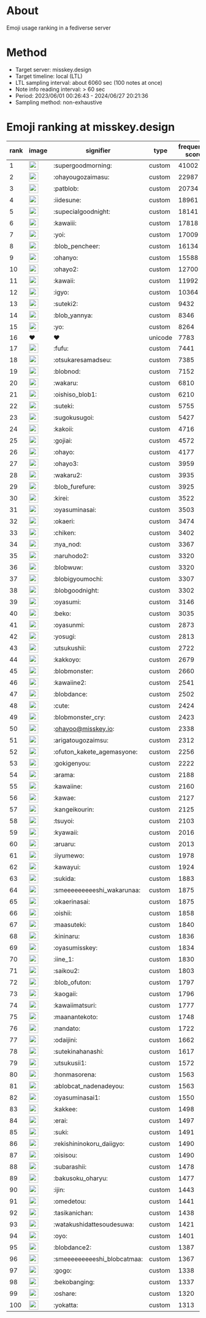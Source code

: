 # About
Emoji usage ranking in a fediverse server

# Method
- Target server: misskey.design
- Target timeline: local (LTL)
- LTL sampling interval: about 6060 sec (100 notes at once)
- Note info reading interval: > 60 sec
- Period: 2023/06/01 00:26:43 - 2024/06/27 20:21:36 
- Sampling method: non-exhaustive

# Emoji ranking at misskey.design

|rank|image|signifier|type|frequency score|
|----|----|----|----|----|
|1|<img height="24" src="https://misskey.design/emoji/supergoodmorning.webp">|:supergoodmorning:|custom|41002|
|2|<img height="24" src="https://misskey.design/emoji/ohayougozaimasu.webp">|:ohayougozaimasu:|custom|22987|
|3|<img height="24" src="https://misskey.design/emoji/patblob.webp">|:patblob:|custom|20734|
|4|<img height="24" src="https://misskey.design/emoji/iidesune.webp">|:iidesune:|custom|18961|
|5|<img height="24" src="https://misskey.design/emoji/supecialgoodnight.webp">|:supecialgoodnight:|custom|18141|
|6|<img height="24" src="https://misskey.design/emoji/kawaiii.webp">|:kawaiii:|custom|17818|
|7|<img height="24" src="https://misskey.design/emoji/yoi.webp">|:yoi:|custom|17009|
|8|<img height="24" src="https://misskey.design/emoji/blob_pencheer.webp">|:blob_pencheer:|custom|16134|
|9|<img height="24" src="https://misskey.design/emoji/ohanyo.webp">|:ohanyo:|custom|15588|
|10|<img height="24" src="https://misskey.design/emoji/ohayo2.webp">|:ohayo2:|custom|12700|
|11|<img height="24" src="https://misskey.design/emoji/kawaii.webp">|:kawaii:|custom|11992|
|12|<img height="24" src="https://misskey.design/emoji/igyo.webp">|:igyo:|custom|10364|
|13|<img height="24" src="https://misskey.design/emoji/suteki2.webp">|:suteki2:|custom|9432|
|14|<img height="24" src="https://misskey.design/emoji/blob_yannya.webp">|:blob_yannya:|custom|8346|
|15|<img height="24" src="https://misskey.design/emoji/yo.webp">|:yo:|custom|8264|
|16|❤|❤|unicode|7783|
|17|<img height="24" src="https://misskey.design/emoji/fufu.webp">|:fufu:|custom|7441|
|18|<img height="24" src="https://misskey.design/emoji/otsukaresamadseu.webp">|:otsukaresamadseu:|custom|7385|
|19|<img height="24" src="https://misskey.design/emoji/blobnod.webp">|:blobnod:|custom|7152|
|20|<img height="24" src="https://misskey.design/emoji/wakaru.webp">|:wakaru:|custom|6810|
|21|<img height="24" src="https://misskey.design/emoji/oishiso_blob1.webp">|:oishiso_blob1:|custom|6210|
|22|<img height="24" src="https://misskey.design/emoji/suteki.webp">|:suteki:|custom|5755|
|23|<img height="24" src="https://misskey.design/emoji/sugokusugoi.webp">|:sugokusugoi:|custom|5427|
|24|<img height="24" src="https://misskey.design/emoji/kakoii.webp">|:kakoii:|custom|4716|
|25|<img height="24" src="https://misskey.design/emoji/gojiai.webp">|:gojiai:|custom|4572|
|26|<img height="24" src="https://misskey.design/emoji/ohayo.webp">|:ohayo:|custom|4177|
|27|<img height="24" src="https://misskey.design/emoji/ohayo3.webp">|:ohayo3:|custom|3959|
|28|<img height="24" src="https://misskey.design/emoji/wakaru2.webp">|:wakaru2:|custom|3935|
|29|<img height="24" src="https://misskey.design/emoji/blob_furefure.webp">|:blob_furefure:|custom|3925|
|30|<img height="24" src="https://misskey.design/emoji/kirei.webp">|:kirei:|custom|3522|
|31|<img height="24" src="https://misskey.design/emoji/oyasuminasai.webp">|:oyasuminasai:|custom|3503|
|32|<img height="24" src="https://misskey.design/emoji/okaeri.webp">|:okaeri:|custom|3474|
|33|<img height="24" src="https://misskey.design/emoji/chiken.webp">|:chiken:|custom|3402|
|34|<img height="24" src="https://misskey.design/emoji/nya_nod.webp">|:nya_nod:|custom|3367|
|35|<img height="24" src="https://misskey.design/emoji/naruhodo2.webp">|:naruhodo2:|custom|3320|
|36|<img height="24" src="https://misskey.design/emoji/blobwuw.webp">|:blobwuw:|custom|3320|
|37|<img height="24" src="https://misskey.design/emoji/blobigyoumochi.webp">|:blobigyoumochi:|custom|3307|
|38|<img height="24" src="https://misskey.design/emoji/blobgoodnight.webp">|:blobgoodnight:|custom|3302|
|39|<img height="24" src="https://misskey.design/emoji/oyasumi.webp">|:oyasumi:|custom|3146|
|40|<img height="24" src="https://misskey.design/emoji/beko.webp">|:beko:|custom|3035|
|41|<img height="24" src="https://misskey.design/emoji/oyasunmi.webp">|:oyasunmi:|custom|2873|
|42|<img height="24" src="https://misskey.design/emoji/yosugi.webp">|:yosugi:|custom|2813|
|43|<img height="24" src="https://misskey.design/emoji/utsukushii.webp">|:utsukushii:|custom|2722|
|44|<img height="24" src="https://misskey.design/emoji/kakkoyo.webp">|:kakkoyo:|custom|2679|
|45|<img height="24" src="https://misskey.design/emoji/blobmonster.webp">|:blobmonster:|custom|2660|
|46|<img height="24" src="https://misskey.design/emoji/kawaiine2.webp">|:kawaiine2:|custom|2541|
|47|<img height="24" src="https://misskey.design/emoji/blobdance.webp">|:blobdance:|custom|2502|
|48|<img height="24" src="https://misskey.design/emoji/cute.webp">|:cute:|custom|2424|
|49|<img height="24" src="https://misskey.design/emoji/blobmonster_cry.webp">|:blobmonster_cry:|custom|2423|
|50|<img height="24" src="https://misskey.design/emoji/ohayoo.webp">|:ohayoo@misskey.io:|custom|2338|
|51|<img height="24" src="https://misskey.design/emoji/arigatougozaimsu.webp">|:arigatougozaimsu:|custom|2312|
|52|<img height="24" src="https://misskey.design/emoji/ofuton_kakete_agemasyone.webp">|:ofuton_kakete_agemasyone:|custom|2256|
|53|<img height="24" src="https://misskey.design/emoji/gokigenyou.webp">|:gokigenyou:|custom|2222|
|54|<img height="24" src="https://misskey.design/emoji/arama.webp">|:arama:|custom|2188|
|55|<img height="24" src="https://misskey.design/emoji/kawaiine.webp">|:kawaiine:|custom|2160|
|56|<img height="24" src="https://misskey.design/emoji/kawae.webp">|:kawae:|custom|2127|
|57|<img height="24" src="https://misskey.design/emoji/kangeikourin.webp">|:kangeikourin:|custom|2125|
|58|<img height="24" src="https://misskey.design/emoji/tsuyoi.webp">|:tsuyoi:|custom|2103|
|59|<img height="24" src="https://misskey.design/emoji/kyawaii.webp">|:kyawaii:|custom|2016|
|60|<img height="24" src="https://misskey.design/emoji/aruaru.webp">|:aruaru:|custom|2013|
|61|<img height="24" src="https://misskey.design/emoji/iiyumewo.webp">|:iiyumewo:|custom|1978|
|62|<img height="24" src="https://misskey.design/emoji/kawayui.webp">|:kawayui:|custom|1924|
|63|<img height="24" src="https://misskey.design/emoji/sukida.webp">|:sukida:|custom|1883|
|64|<img height="24" src="https://misskey.design/emoji/smeeeeeeeeeshi_wakarunaa.webp">|:smeeeeeeeeeshi_wakarunaa:|custom|1875|
|65|<img height="24" src="https://misskey.design/emoji/okaerinasai.webp">|:okaerinasai:|custom|1875|
|66|<img height="24" src="https://misskey.design/emoji/oishii.webp">|:oishii:|custom|1858|
|67|<img height="24" src="https://misskey.design/emoji/maasuteki.webp">|:maasuteki:|custom|1840|
|68|<img height="24" src="https://misskey.design/emoji/kininaru.webp">|:kininaru:|custom|1836|
|69|<img height="24" src="https://misskey.design/emoji/oyasumisskey.webp">|:oyasumisskey:|custom|1834|
|70|<img height="24" src="https://misskey.design/emoji/iine_1.webp">|:iine_1:|custom|1830|
|71|<img height="24" src="https://misskey.design/emoji/saikou2.webp">|:saikou2:|custom|1803|
|72|<img height="24" src="https://misskey.design/emoji/blob_ofuton.webp">|:blob_ofuton:|custom|1797|
|73|<img height="24" src="https://misskey.design/emoji/kaogaii.webp">|:kaogaii:|custom|1796|
|74|<img height="24" src="https://misskey.design/emoji/kawaiimatsuri.webp">|:kawaiimatsuri:|custom|1777|
|75|<img height="24" src="https://misskey.design/emoji/maanantekoto.webp">|:maanantekoto:|custom|1748|
|76|<img height="24" src="https://misskey.design/emoji/nandato.webp">|:nandato:|custom|1722|
|77|<img height="24" src="https://misskey.design/emoji/odaijini.webp">|:odaijini:|custom|1662|
|78|<img height="24" src="https://misskey.design/emoji/sutekinahanashi.webp">|:sutekinahanashi:|custom|1617|
|79|<img height="24" src="https://misskey.design/emoji/utsukusii1.webp">|:utsukusii1:|custom|1572|
|80|<img height="24" src="https://misskey.design/emoji/honmasorena.webp">|:honmasorena:|custom|1563|
|81|<img height="24" src="https://misskey.design/emoji/ablobcat_nadenadeyou.webp">|:ablobcat_nadenadeyou:|custom|1563|
|82|<img height="24" src="https://misskey.design/emoji/oyasuminasai1.webp">|:oyasuminasai1:|custom|1550|
|83|<img height="24" src="https://misskey.design/emoji/kakkee.webp">|:kakkee:|custom|1498|
|84|<img height="24" src="https://misskey.design/emoji/erai.webp">|:erai:|custom|1497|
|85|<img height="24" src="https://misskey.design/emoji/suki.webp">|:suki:|custom|1491|
|86|<img height="24" src="https://misskey.design/emoji/rekishininokoru_daiigyo.webp">|:rekishininokoru_daiigyo:|custom|1490|
|87|<img height="24" src="https://misskey.design/emoji/oisisou.webp">|:oisisou:|custom|1490|
|88|<img height="24" src="https://misskey.design/emoji/subarashii.webp">|:subarashii:|custom|1478|
|89|<img height="24" src="https://misskey.design/emoji/bakusoku_oharyu.webp">|:bakusoku_oharyu:|custom|1477|
|90|<img height="24" src="https://misskey.design/emoji/ijin.webp">|:ijin:|custom|1443|
|91|<img height="24" src="https://misskey.design/emoji/omedetou.webp">|:omedetou:|custom|1441|
|92|<img height="24" src="https://misskey.design/emoji/tasikanichan.webp">|:tasikanichan:|custom|1438|
|93|<img height="24" src="https://misskey.design/emoji/watakushidattesoudesuwa.webp">|:watakushidattesoudesuwa:|custom|1421|
|94|<img height="24" src="https://misskey.design/emoji/oyo.webp">|:oyo:|custom|1401|
|95|<img height="24" src="https://misskey.design/emoji/blobdance2.webp">|:blobdance2:|custom|1387|
|96|<img height="24" src="https://misskey.design/emoji/smeeeeeeeeeshi_blobcatmaa.webp">|:smeeeeeeeeeshi_blobcatmaa:|custom|1367|
|97|<img height="24" src="https://misskey.design/emoji/gogo.webp">|:gogo:|custom|1338|
|98|<img height="24" src="https://misskey.design/emoji/bekobanging.webp">|:bekobanging:|custom|1337|
|99|<img height="24" src="https://misskey.design/emoji/oshare.webp">|:oshare:|custom|1320|
|100|<img height="24" src="https://misskey.design/emoji/yokatta.webp">|:yokatta:|custom|1313|
